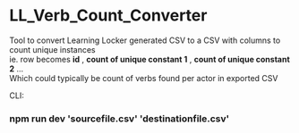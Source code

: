 # LL_Verb_Count_Converter

Tool to convert Learning Locker generated CSV to a CSV with columns to count unique instances\
ie. row becomes **id** , **count of unique constant 1** , **count of unique constant 2** ...\
Which could typically be count of verbs found per actor in exported CSV


CLI: 
### npm run dev 'sourcefile.csv' 'destinationfile.csv'
